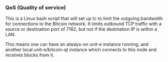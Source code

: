### QoS (Quality of service) ###

This is a Linux bash script that will set up tc to limit the outgoing bandwidth for connections to the Bitcoin network. It limits outbound TCP traffic with a source or destination port of 7182, but not if the destination IP is within a LAN.

This means one can have an always-on unit-e instance running, and another local unit-e/bitcoin-qt instance which connects to this node and receives blocks from it.
